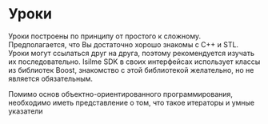 # Уроки #
Уроки построены по принципу от простого к сложному. Предполагается, что Вы достаточно хорошо знакомы с C++ и STL. Уроки могут ссылаться друг на друга, поэтому рекомендуется изучать их последовательно. Isilme SDK в своих интерфейсах использует классы из библиотек Boost, знакомство с этой библиотекой желательно, но не является обязательным.

Помимо основ объектно-ориентированного программирования, необходимо иметь представление о том, что такое итераторы и умные указатели
